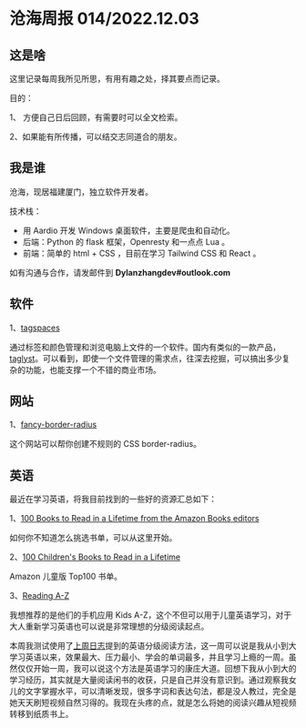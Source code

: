 # 沧海周报 014/2022.12.03

## 这是啥

这里记录每周我所见所思，有用有趣之处，择其要点而记录。

目的：

1、 方便自己日后回顾，有需要时可以全文检索。

2、如果能有所传播，可以结交志同道合的朋友。

## 我是谁

沧海，现居福建厦门，独立软件开发者。

技术栈：

- 用 Aardio 开发 Windows 桌面软件，主要是爬虫和自动化。
- 后端：Python 的 flask 框架，Openresty 和一点点 Lua 。
- 前端：简单的 html + CSS ，目前在学习 Tailwind CSS 和 React 。

如有沟通与合作，请发邮件到 **Dylanzhangdev#outlook.com**

## 软件

1、[tagspaces](https://www.tagspaces.org/products/)

通过标签和颜色管理和浏览电脑上文件的一个软件。国内有类似的一款产品，[taglyst](https://www.taglyst.com/)。可以看到，即使一个文件管理的需求点，往深去挖掘，可以搞出多少复杂的功能，也能支撑一个不错的商业市场。

## 网站

1、[fancy-border-radius](https://9elements.github.io/fancy-border-radius/)

这个网站可以帮你创建不规则的 CSS border-radius。

## 英语

最近在学习英语，将我目前找到的一些好的资源汇总如下：

1、[100 Books to Read in a Lifetime from the Amazon Books editors](https://www.amazon.com/gp/browse.html?rw_useCurrentProtocol=1&node=8192263011&ref_=bhp_brws_100bks)

如何你不知道怎么挑选书单，可以从这里开始。

2、[100 Children's Books to Read in a Lifetime](https://www.amazon.com/b/ref=s9_acss_bw_cg_100BksCG_1b1_w?node=9660210011)

Amazon 儿童版 Top100 书单。

3、[Reading A-Z](https://www.readinga-z.com/)

我想推荐的是他们的手机应用 Kids A-Z，这个不但可以用于儿童英语学习，对于大人重新学习英语也可以说是非常理想的分级阅读起点。

本周我测试使用了[上周日志](https://github.com/theseazhang/weekly_news/blob/main/013.md)提到的英语分级阅读方法，这一周可以说是我从小到大学习英语以来，效果最大、压力最小、学会的单词最多，并且学习上瘾的一周。虽然仅仅开始一周，我可以说这个方法是英语学习的康庄大道。回想下我从小到大的学习经历，其实就是大量阅读闲书的收获，只是自己并没有意识到。通过观察我女儿的文字掌握水平，可以清晰发现，很多字词和表达句法，都是没人教过，完全是她天天刷短视频自然习得的。我现在头疼的点，就是怎么将她的阅读兴趣从短视频转移到纸质书上。
